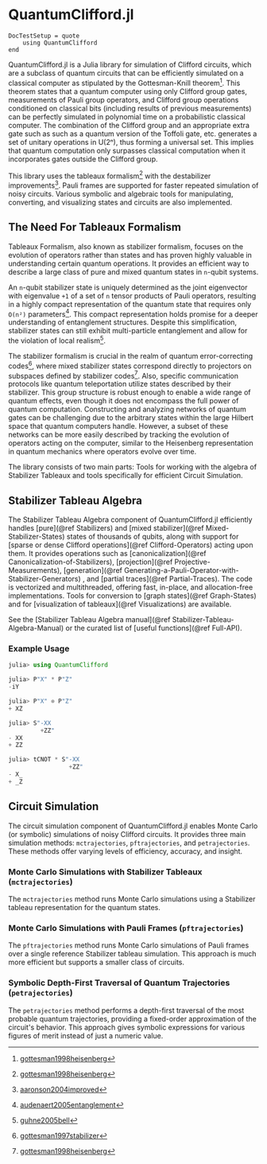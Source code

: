 # QuantumClifford.jl

```@meta
DocTestSetup = quote
    using QuantumClifford
end
```

QuantumClifford.jl is a Julia library for simulation of Clifford circuits, which are a subclass of quantum circuits that can be efficiently simulated on a classical computer as stipulated by the Gottesman-Knill theorem[^1]. This theorem states that a quantum computer using only Clifford group gates, measurements of Pauli group operators, and Clifford group operations conditioned on classical bits (including results of previous measurements) can be perfectly simulated in polynomial time on a probabilistic classical computer. The combination of the Clifford group and an appropriate extra gate such as such as a quantum version of the Toffoli gate, etc. generates a set of unitary operations in U(2ⁿ), thus forming a universal set. This implies that quantum computation only surpasses classical computation when it incorporates gates outside the Clifford group.

This library uses the tableaux formalism[^1] with the destabilizer improvements[^2]. Pauli frames are supported for faster repeated simulation of noisy circuits. Various symbolic and algebraic tools for manipulating, converting, and visualizing states and circuits are also implemented. 

## The Need For Tableaux Formalism

Tableaux Formalism, also known as stabilizer formalism, focuses on the evolution of operators rather than states and has proven highly valuable in understanding certain quantum operations. It provides an efficient way to describe a large class of pure and mixed quantum states in `n`-qubit systems.

An `n`-qubit stabilizer state is uniquely determined as the joint eigenvector with eigenvalue `+1` of a set of `n` tensor products of Pauli operators, resulting in a highly compact representation of the quantum state that requires only `Ο(n²)` parameters[^3]. This compact representation holds promise for a deeper understanding of entanglement structures. Despite this simplification, stabilizer states can still exhibit multi-particle entanglement and allow for the violation of local realism[^4]. 

The stabilizer formalism is crucial in the realm of quantum error-correcting codes[^5], where mixed stabilizer states correspond directly to projectors on subspaces defined by stabilizer codes[^1]. Also, specific communication protocols like quantum teleportation utilize states described by their stabilizer. This group structure is robust enough to enable a wide range of quantum effects, even though it does not encompass the full power of quantum computation. Constructing and analyzing networks of quantum gates can be challenging due to the arbitrary states within the large Hilbert space that quantum computers handle. However, a subset of these networks can be more easily described by tracking the evolution of operators acting on the computer, similar to the Heisenberg representation in quantum mechanics where operators evolve over time.

[^1]: [gottesman1998heisenberg](@cite)

[^2]: [aaronson2004improved](@cite)

[^3]: [audenaert2005entanglement](@cite)

[^4]: [guhne2005bell](@cite)

[^5]: [gottesman1997stabilizer](@cite)

The library consists of two main parts: Tools for working with the algebra of Stabilizer Tableaux and tools specifically for efficient Circuit Simulation.

## Stabilizer Tableau Algebra

The Stabilizer Tableau Algebra component of QuantumClifford.jl efficiently handles [pure](@ref Stabilizers) and [mixed stabilizer](@ref Mixed-Stabilizer-States) states of thousands of qubits, along with support for [sparse or dense Clifford operations](@ref Clifford-Operators) acting upon them. It provides operations such as [canonicalization](@ref Canonicalization-of-Stabilizers), [projection](@ref Projective-Measurements), [generation](@ref Generating-a-Pauli-Operator-with-Stabilizer-Generators) , and [partial traces](@ref Partial-Traces). The code is vectorized and multithreaded, offering fast, in-place, and allocation-free implementations. Tools for conversion to [graph states](@ref Graph-States) and for [visualization of tableaux](@ref Visualizations) are available.

See the [Stabilizer Tableau Algebra manual](@ref Stabilizer-Tableau-Algebra-Manual) or the curated list of [useful functions](@ref Full-API).

### Example Usage

```julia
julia> using QuantumClifford

julia> P"X" * P"Z"
-iY

julia> P"X" ⊗ P"Z"
+ XZ

julia> S"-XX
         +ZZ"
- XX
+ ZZ

julia> tCNOT * S"-XX
                 +ZZ"
- X_
+ _Z
```

## Circuit Simulation

The circuit simulation component of QuantumClifford.jl enables Monte Carlo (or symbolic) simulations of noisy Clifford circuits. It provides three main simulation methods: `mctrajectories`, `pftrajectories`, and `petrajectories`. These methods offer varying levels of efficiency, accuracy, and insight.

### Monte Carlo Simulations with Stabilizer Tableaux (`mctrajectories`)

The `mctrajectories` method runs Monte Carlo simulations using a Stabilizer tableau representation for the quantum states.

### Monte Carlo Simulations with Pauli Frames (`pftrajectories`)

The `pftrajectories` method runs Monte Carlo simulations of Pauli frames over a single reference Stabilizer tableau simulation. This approach is much more efficient but supports a smaller class of circuits.

### Symbolic Depth-First Traversal of Quantum Trajectories (`petrajectories`)

The `petrajectories` method performs a depth-first traversal of the most probable quantum trajectories, providing a fixed-order approximation of the circuit's behavior. This approach gives symbolic expressions for various figures of merit instead of just a numeric value.